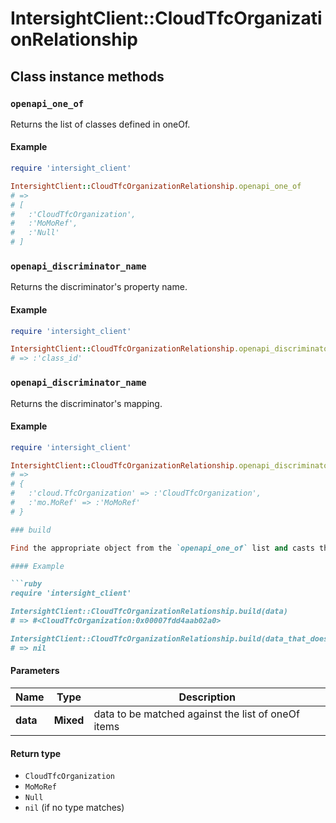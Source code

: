 # IntersightClient::CloudTfcOrganizationRelationship

## Class instance methods

### `openapi_one_of`

Returns the list of classes defined in oneOf.

#### Example

```ruby
require 'intersight_client'

IntersightClient::CloudTfcOrganizationRelationship.openapi_one_of
# =>
# [
#   :'CloudTfcOrganization',
#   :'MoMoRef',
#   :'Null'
# ]
```

### `openapi_discriminator_name`

Returns the discriminator's property name.

#### Example

```ruby
require 'intersight_client'

IntersightClient::CloudTfcOrganizationRelationship.openapi_discriminator_name
# => :'class_id'
```

### `openapi_discriminator_name`

Returns the discriminator's mapping.

#### Example

```ruby
require 'intersight_client'

IntersightClient::CloudTfcOrganizationRelationship.openapi_discriminator_mapping
# =>
# {
#   :'cloud.TfcOrganization' => :'CloudTfcOrganization',
#   :'mo.MoRef' => :'MoMoRef'
# }

### build

Find the appropriate object from the `openapi_one_of` list and casts the data into it.

#### Example

```ruby
require 'intersight_client'

IntersightClient::CloudTfcOrganizationRelationship.build(data)
# => #<CloudTfcOrganization:0x00007fdd4aab02a0>

IntersightClient::CloudTfcOrganizationRelationship.build(data_that_doesnt_match)
# => nil
```

#### Parameters

| Name | Type | Description |
| ---- | ---- | ----------- |
| **data** | **Mixed** | data to be matched against the list of oneOf items |

#### Return type

- `CloudTfcOrganization`
- `MoMoRef`
- `Null`
- `nil` (if no type matches)


